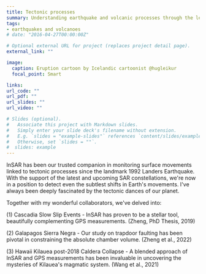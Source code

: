 ```yaml
---
title: Tectonic processes
summary: Understanding earthquake and volcanic processes through the lens of SAR
tags:
- earthquakes and volcanoes
# date: "2016-04-27T00:00:00Z"

# Optional external URL for project (replaces project detail page).
external_link: ""

image:
  caption: Eruption cartoon by Icelandic cartoonist @hugleikur
  focal_point: Smart

links:
url_code: ""
url_pdf: ""
url_slides: ""
url_video: ""

# Slides (optional).
#   Associate this project with Markdown slides.
#   Simply enter your slide deck's filename without extension.
#   E.g. `slides = "example-slides"` references `content/slides/example-slides.md`.
#   Otherwise, set `slides = ""`.
#  slides: example
---
```


InSAR has been our trusted companion in monitoring surface movements linked to tectonic processes since the landmark 1992 Landers Earthquake. With the support of the latest and upcoming SAR constellations, we're now in a position to detect even the subtlest shifts in Earth's movements. I've always been deeply fascinated by the tectonic dances of our planet.

Together with my wonderful collaborators, we've delved into:

(1) Cascadia Slow Slip Events - InSAR has proven to be a stellar tool, beautifully complementing GPS measurements. (Zheng, PhD Thesis, 2019)

(2) Galapagos Sierra Negra - Our study on trapdoor faulting has been pivotal in constraining the absolute chamber volume. (Zheng et al., 2022)

(3) Hawaii Kilauea post-2018 Caldera Collapse - A blended approach of InSAR and GPS measurements has been invaluable in uncovering the mysteries of Kilauea's magmatic system. (Wang et al., 2021)